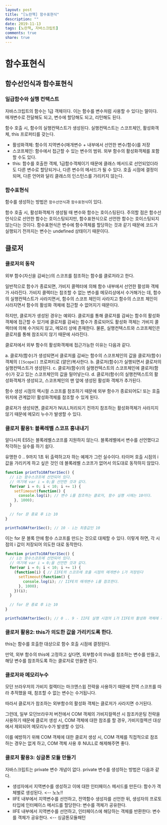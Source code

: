 ```yaml
---
layout: post
title: "[노란책] 함수표현식"
description: ""
date: 2019-11-13
tags: [노란책, 자바스크립트]
comments: true
share: true
---
```


# 함수표현식

## 함수선언식과 함수표현식

### 일급함수와 실행 컨택스트 

자바스크립트의 함수는 1급 객체이다.
이는 함수를 변수처럼 사용할 수 있다는 말이다.
매개변수로 전달해도 되고, 변수에 할당해도 되고, 리턴해도 된다.

함수 호출 시, 함수의 실행컨택스트가 생성된다.
실행컨텍스트는 스코프체인, 활성화객체, this 프로퍼티를 갖는다.
- 활성화객체: 함수의 지역변수(매개변수 + 내부에서 선언한 변수/함수)를 저장
- 스코프체인: 함수에서 접근할 수 있는 변수의 범위. 외부 함수의 활성화객체를 포함할 수도 있다.
- this: 함수를 호출한 객체, 
  1급함수객체이기 때문에 클래스 메서드로 선언되었더라도 
  다른 변수로 할당되거나, 다른 변수의 메서드가 될 수 있다.
  호출 시점에 결정이 되며, 다른 언어와 달리 클래스의 인스턴스를 가리키지 않는다.

### 함수표현식 

함수를 생성하는 방법은 `함수선언식`과 `함수표현식`이 있다.

함수 호출 시, 활성화객체가 생성될 때 변수와 함수는 호이스팅된다.
주의할 점은 함수선언식으로 선언한 함수는 호이스팅되지만, 함수표현식으로 선언한 함수는 호이스팅되지 않는다는 것이다.
함수표현식은 변수에 함수객체를 할당하는 것과 같기 때문에 코드가 실행되기 전까지는 변수는 undefined 상태이기 때문이다.

## 클로저

### 클로저의 동작

외부 함수(자신을 감싸는)의 스코프를 참조하는 함수를 클로저라고 한다.

일반적으로 함수가 종료되면, 가비지 콜렉터에 의해 함수 내부에서 선언한 활성화 객체가 사라진다.
가비지 콜렉터는 참조할 수 없는 변수를 메모리상에서 수거해가는 데,
함수의 실행컨텍스트가 사라지면서, 함수의 스코프 체인이 사라지고
함수의 스코프 체인이 사라지면서 함수의 활성화 객체에 접근할 수 없어지기 때문이다. 

하지만, 클로저가 생성된 경우는 예외다.
클로저를 통해 클로저를 감싸는 함수의 활성화 객체에 접근할 수 있기에
클로저를 감싸는 함수가 종료되어도 활성화 객체는 가비지 콜렉터에 의해 수거되지 않고, 메모리 상에 존재한다.
물론, 실행컨텍스트와 스코프체인은 클로저를 통해 참조되지 않기 때문에 사라진다.

클로저에서 외부 함수의 활성화객체에 접근가능한 이유는 다음과 같다.

a. 클로저(함수)가 생성되면서 클로저를 감싸는 함수의 스코프체인의 값을 
클로저(함수) 객체의 `[[Scope]]` 프로퍼티로 (얕은)복사한다.
b. 클로저(함수)가 실행되면서 클로저의 실행컨텍스트가 생성된다.
c. 클로저(함수)의 실행컨텍스트의 스코프체인에 클로저(함수)가 갖고 있는 스코프체인의 값을 밀어넣는다.
d. 클로저(함수)의 실행컨텍스트의 활성화객체가 생성되고, 스코프체인의 맨 앞에 생성된 활성화 객체가 추가된다.

함수 생성 시점의 렉시컬 스코프를 참조하기 때문에
외부 함수가 종료되어도! 또는 호출 위치에 관계없이! 활성화객체를 참조할 수 있게 된다.

클로저가 생성되면, 클로저가 NULL처리되기 전까지 참조하는 활성화객체가 사라지지 않기 때문에
메모리 누수가 발생할 수 있다.

### 클로저 활용1: 블록레벨 스코프 흉내내기

알다시피 ES5는 블록레벨스코프를 지원하지 않는다.
블록레벨에서 변수를 선언했다고 착각하는 실수를 하기 쉽다.

유명한 0 .. 9까지 1초 뒤 출력하고자 하는 예제가 그런 실수이다.
타이머 호출 시점의 i 값을 가리키게 하고 싶은 것인 데 블록레벨 스코프가 없어서 의도대로 동작하지 않았다.
```js
function printTo10After1Sec() {
  // i는 함수스코프에 선언되어 있다.
  // 여기에 var i = 0;을 선언한 것과 같다.
  for(var i = 0; i < 10; i += 1) { 
    setTimeout(function() {
      console.log(i); // 변수 i를 참조하는 클로저, 함수 실행 시에는 10이다.
    }, 1000);
  }
  
  // for 문 종료 후 i는 10
}

printTo10After1Sec(); // 10 - i는 최종값인 10
```

이는 for 문 블록 안에 함수 스코프를 만드는 것으로 대체할 수 있다.
이렇게 하면, 각 시점의 i 값이 저장되어 의도한 대로 동작한다.
```js
function printTo10After1Sec() {
  // i는 함수스코프에 선언되어 있다.
  // 여기에 var i = 0;을 선언한 것과 같다.
  for(var i = 0; i < 10; i += 1) {
    (function(i) { // IIFE의 스코프에 호출 시점의 매개변수 i가 저장된다
      setTimeout(function() {
        console.log(i); // IIFE의 매개변수 i를 참조한다.
      }, 1000);
    })(i);
  }
  
  // for 문 종료 후 i는 10
}

printTo10After1Sec(); // 0 .. 9 - IIFE 실행 시점의 i가 IIFE의 활성화 객체에 저장되어 있다.
```

### 클로저 활용2: this가 의도한 값을 가리키도록 한다.

this는 함수를 호출한 대상으로 함수 호출 시점에 결정된다.

만약, 외부 함수의 this에 고정하고 싶다면, 외부함수의 this를 참조하는 변수를 만들고, 
해당 변수를 참조하도록 하는 클로저로 만들면 된다.

### 클로저와 메모리누수

모던 브라우저의 가비지 컬렉터는 마크앤스윕 전략을 사용하기 때문에
전역 스코프를 따라 추적했을 때, 참조할 수 없는 변수는 수거됩니다.

따라서 클로저가 참조하는 외부함수의 활성화 객체는 클로저가 사라지면 수거된다.

그런데, 일부 모던브라우저 버전에서 COM 객체의 가비지컬렉션 시 참조카운팅 전략을 사용하기 때문에
클로저 생성 시, COM 객체에 대한 참조를 할 경우, 가비지컬렉션 대상에서 제외되어 메모리누수가 발생할 수 있다.

이를 예방하기 위해 COM 객체에 대한 클로저 생성 시, COM 객체를 직접적으로 참조하는 경우는 없게 하고, COM 객체 사용 후 NULL로 해제해주면 좋다.

### 클로저 활용3: 싱글톤 모듈 만들기

자바스크립트는 private 변수 개념이 없다.
private 변수를 생성하는 방법은 다음과 같다.

- 생성자에서 지역변수를 생성하고 이에 대한 인터페이스 메서드를 만든다: 함수가 객체별로 생성된다. <-- 노노!!
- IIFE 내부에서 지역변수를 선언하고, 전역함수 생성자를 선언한 뒤, 생성자의 프로토타입에 인터페이스 메서드를 할당한다: 변수를 객체가 공유한다.
- IIFE 내부에서 지역변수를 선언하고, 인터페이스에 해당하는 객체를 반환한다: 변수를 객체가 공유한다. <-- 싱글톤모듈패턴
